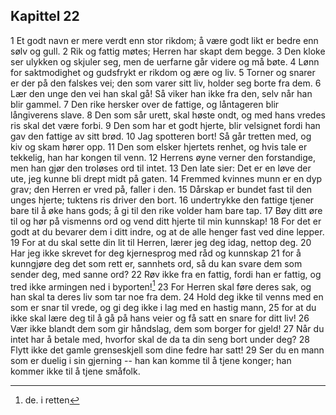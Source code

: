 ## Kapittel 22

1 Et godt navn er mere verdt enn stor rikdom; å være godt likt er bedre enn sølv og gull. 
2 Rik og fattig møtes; Herren har skapt dem begge. 
3 Den kloke ser ulykken og skjuler seg, men de uerfarne går videre og må bøte. 
4 Lønn for saktmodighet og gudsfrykt er rikdom og ære og liv. 
5 Torner og snarer er der på den falskes vei; den som varer sitt liv, holder seg borte fra dem. 
6 Lær den unge den vei han skal gå! Så viker han ikke fra den, selv når han blir gammel. 
7 Den rike hersker over de fattige, og låntageren blir långiverens slave. 
8 Den som sår urett, skal høste ondt, og med hans vredes ris skal det være forbi. 
9 Den som har et godt hjerte, blir velsignet fordi han gav den fattige av sitt brød. 
10 Jag spotteren bort! Så går tretten med, og kiv og skam hører opp. 
11 Den som elsker hjertets renhet, og hvis tale er tekkelig, han har kongen til venn. 
12 Herrens øyne verner den forstandige, men han gjør den troløses ord til intet. 
13 Den late sier: Det er en løve der ute, jeg kunne bli drept midt på gaten. 
14 Fremmed kvinnes munn er en dyp grav; den Herren er vred på, faller i den. 
15 Dårskap er bundet fast til den unges hjerte; tuktens ris driver den bort. 
16 undertrykke den fattige tjener bare til å øke hans gods; å gi til den rike volder ham bare tap. 
17 Bøy ditt øre til og hør på vismenns ord og vend ditt hjerte til min kunnskap! 
18 For det er godt at du bevarer dem i ditt indre, og at de alle henger fast ved dine lepper. 
19 For at du skal sette din lit til Herren, lærer jeg deg idag, nettop deg. 
20 Har jeg ikke skrevet for deg kjernesprog med råd og kunnskap 
21 for å kunngjøre deg det som rett er, sannhets ord, så du kan svare dem som sender deg, med sanne ord?
22 Røv ikke fra en fattig, fordi han er fattig, og tred ikke armingen ned i byporten![^1]
23 For Herren skal føre deres sak, og han skal ta deres liv som tar noe fra dem. 
24 Hold deg ikke til venns med en som er snar til vrede, og gi deg ikke i lag med en hastig mann, 
25 for at du ikke skal lære deg til å gå på hans veier og få satt en snare for ditt liv! 
26 Vær ikke blandt dem som gir håndslag, dem som borger for gjeld! 
27 Når du intet har å betale med, hvorfor skal de da ta din seng bort under deg? 
28 Flytt ikke det gamle grenseskjell som dine fedre har satt! 
29 Ser du en mann som er duelig i sin gjerning -- han kan komme til å tjene konger; han kommer ikke til å tjene småfolk.

[^1]: de. i retten
